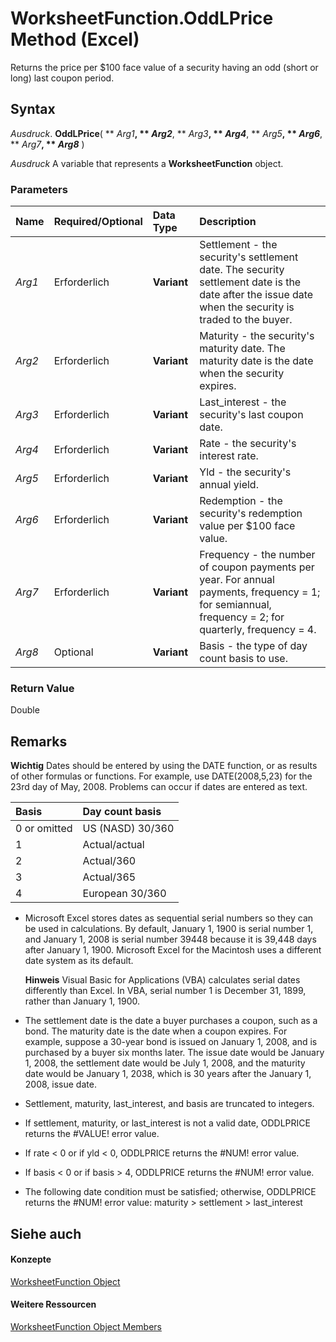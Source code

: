 
# WorksheetFunction.OddLPrice Method (Excel)

Returns the price per $100 face value of a security having an odd (short or long) last coupon period.


## Syntax

 _Ausdruck_. **OddLPrice**( ** _Arg1_**, ** _Arg2_**, ** _Arg3_**, ** _Arg4_**, ** _Arg5_**, ** _Arg6_**, ** _Arg7_**, ** _Arg8_** )

 _Ausdruck_ A variable that represents a **WorksheetFunction** object.


### Parameters



|**Name**|**Required/Optional**|**Data Type**|**Description**|
|:-----|:-----|:-----|:-----|
| _Arg1_|Erforderlich|**Variant**|Settlement - the security's settlement date. The security settlement date is the date after the issue date when the security is traded to the buyer.|
| _Arg2_|Erforderlich|**Variant**|Maturity - the security's maturity date. The maturity date is the date when the security expires.|
| _Arg3_|Erforderlich|**Variant**|Last_interest - the security's last coupon date.|
| _Arg4_|Erforderlich|**Variant**|Rate - the security's interest rate.|
| _Arg5_|Erforderlich|**Variant**|Yld - the security's annual yield.|
| _Arg6_|Erforderlich|**Variant**|Redemption - the security's redemption value per $100 face value.|
| _Arg7_|Erforderlich|**Variant**|Frequency - the number of coupon payments per year. For annual payments, frequency = 1; for semiannual, frequency = 2; for quarterly, frequency = 4.|
| _Arg8_|Optional|**Variant**|Basis - the type of day count basis to use.|

### Return Value

Double


## Remarks


 **Wichtig**  Dates should be entered by using the DATE function, or as results of other formulas or functions. For example, use DATE(2008,5,23) for the 23rd day of May, 2008. Problems can occur if dates are entered as text.



|**Basis**|**Day count basis**|
|:-----|:-----|
|0 or omitted|US (NASD) 30/360|
|1|Actual/actual|
|2|Actual/360|
|3|Actual/365|
|4|European 30/360|

- Microsoft Excel stores dates as sequential serial numbers so they can be used in calculations. By default, January 1, 1900 is serial number 1, and January 1, 2008 is serial number 39448 because it is 39,448 days after January 1, 1900. Microsoft Excel for the Macintosh uses a different date system as its default.
    
     **Hinweis**  Visual Basic for Applications (VBA) calculates serial dates differently than Excel. In VBA, serial number 1 is December 31, 1899, rather than January 1, 1900. 
- The settlement date is the date a buyer purchases a coupon, such as a bond. The maturity date is the date when a coupon expires. For example, suppose a 30-year bond is issued on January 1, 2008, and is purchased by a buyer six months later. The issue date would be January 1, 2008, the settlement date would be July 1, 2008, and the maturity date would be January 1, 2038, which is 30 years after the January 1, 2008, issue date.
    
- Settlement, maturity, last_interest, and basis are truncated to integers.
    
- If settlement, maturity, or last_interest is not a valid date, ODDLPRICE returns the #VALUE! error value.
    
- If rate < 0 or if yld < 0, ODDLPRICE returns the #NUM! error value.
    
- If basis < 0 or if basis > 4, ODDLPRICE returns the #NUM! error value.
    
- The following date condition must be satisfied; otherwise, ODDLPRICE returns the #NUM! error value: maturity > settlement > last_interest 
    

## Siehe auch


#### Konzepte


[WorksheetFunction Object](7b1d5639-363d-632c-2cf0-2232562646b6.md)
#### Weitere Ressourcen


[WorksheetFunction Object Members](http://msdn.microsoft.com/library/6811ca87-4b53-0bff-88c9-30bf7497879a%28Office.15%29.aspx)
